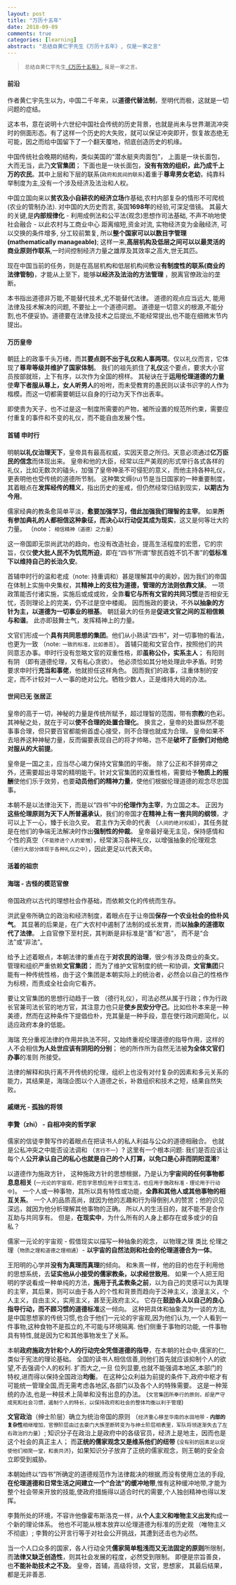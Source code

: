 ```yaml
---
layout: post
title: "万历十五年"
date: 2018-09-09
comments: true
categories: [learning]
abstract: "总结自黄仁宇先生《万历十五年》, 仅是一家之言"
--- 
```


> <small>总结自黄仁宇先生[《万历十五年》](https://book.douban.com/subject/1858410/), 虽是一家之言。
</small> 


####  前沿 
作者黄仁宇先生以为，中国二千年来，以**道德代替法制**，至明代而极，这就是一切问题的症结。   

这本书，意在说明十六世纪中国社会传统的历史背景，也就是尚未与世界潮流冲突时的侧面形态。有了这样一个历史的大失败，就可以保证冲突即开，恢复故态绝无可能，因之而给中国留下了一个翻天覆地，彻底创造历史的机缘。  

中国传统社会晚期的结构，类似美国的“潜水艇夹肉面包”， 上面是一块长面包，大而无当，此乃**文官集团**； 下面也是一块长面包，**没有有效的组织，此乃成千上万的农民**。其中上层和下层的联系(<small>政府和民间的联系</small>)着重于**尊卑男女老幼**，纯靠科举制度为主,没有一个涉及经济及法治和人权。

中国立国向来以**贫农及小自耕农的经济立场**作基础,农村内部复杂的情形不可爬梳 (农业的管制办法).  对中国的大历史而言, 英国**1698年**的经验,可深足借镜。 其最大的关键,是**内部规律化** - 利用成例法和公平法(观念)思想作司法基础, 不声不响地使社会融合 - 以此农村与工商业中心 距离缩短,资金对流, 实物经济变为金融经济, 可以交换的条件增多, 分工较前繁复, 所以**整个国家可以以数目字管理(mathematically manageable)**; 这样一来,**高层机构及低层之间可以以最灵活的商业原则作联系**,一时间控制经济力量之雄厚及其效率之高大,世无其匹。  

现在中国当前的任务，则是在高层机构和低层机构间敷设**有制度性的联系(商业的法律管制)**，才能从上至下，能够**以经济及法治的方法管理**  ，脱离官僚政治的垄断。


本书指出道德非万能,不能替代技术,尤不能替代法律。 道德的观点应当远大, 能用法律及技术解决的问题, 不要扯上一个道德问题。 道德是一切意义的根源,不能分割,也不便妥协。道德要在法律及技术之后提出,不能经常提出,也不能在细微末节内提出。 


#### 万历皇帝 

朝廷上的政事千头万绪，而其**要点则不出于礼仪和人事两项**。仅以礼仪而言，它体现了**尊卑等级并维护了国家体制**。 我们的祖先抓住了**礼仪**这个要点，要求大小官员按部就班，上下有序，以次作为全国的榜样。  其秘诀在于**运用伦理道德的力量**使**卑下者服从尊上，女人听男人**的吩咐，而未受教育的愚民则以读书识字的人作为楷模。而这一切都需要朝廷以自身的行动为天下作出表率。  

即使贵为天子，也不过是这一制度所需要的产物，被所设置的规范所约束，需要应付重复的事件和不变的礼仪，而不能自由发展个性。  

#### 首辅 申时行  

明朝**以礼仪治理天下**，皇帝具有最高权威，实因天意之所归。天意必须通过**亿万臣民的信念**而体现出来。 皇帝和他的大臣，经常以庄严美观的形式举行各式各样的礼仪，比如无数次的磕头，加强了皇帝神圣不可侵犯的意义，而他主持各种礼仪，更表明他也受传统的道德所节制。 这种繁文缛(ru)节是当日国家的一种重要制度，其着眼点在**发挥经传的精义**，指出历史的鉴戒，但仍然经常归结到现实，**以期古为今用**。 


儒家经典的教条愈简单平淡，**愈要加强学习，借此加强我们理智的主宰**。 如果**所有参加典礼的人都相信这种象征，而决心以行动促其成为现实**，这又是何等壮大的力量。   （note： <small>相信精神（道德）之力量</small>） 


这一帝国即无崇尚武功的趋向，也没有改造社会，提高生活程度的宏愿，它的宗旨，仅仅**使大批人民不为饥荒所迫**，即在“四书”所谓“黎民百姓不饥不害”的**低标准下以维持自己的长治久安**。 

首辅申时行的温和老成（note: 持重调和）甚是理解其中的奥妙，因为我们的帝国在体制上实施中央集权，其**精神上的支柱为道德，管理的方法则依靠文牍**。 一项政策能否付诸实施，实施后或成或败，全靠**看它与所有文官的共同习惯**是否相安无忧，否则理论上的完美，仍不过是空中楼阁。 因而施政的要诀，不外**以抽象的方针为主，以道德为一切事业的根基**。 朝廷最大的任务是**促进文官之间的互相信赖与和谐**。 此亦即鼓舞士气，发挥精神上的力量。 

文官们形成一个**具有共同思想的集团**。他们从小熟读“四书”，对一切事物的看法，也更为一致 （note: <small>一致的标准，比如善恶</small>）。 首辅只能和文官合作，按照他们的共同意志办事。申时行没有忽略文官的双重性格，即**虽称公仆，实系主人**； 有阳则有阴 （即有道德伦理，又有私心贪欲）。 他必须恰如其分地处理此中矛盾。时势要求申时行**充当和事佬**，他就担任这样角色。 因而我们的政事，注重体制的安定，而不计较对一人一事的绝对公允。牺牲少数人，正是维持大局的办法。

#### 世间已无 张居正 

皇帝的高于一切，神秘的力量是传统所赋予，超过理智的范围，带有**宗教**的色彩。 其神秘之处，就在于可以**使不合理的处置合理化**。 换言之，皇帝的处置纵然不能事事合理，但只要百官都能俯首虚心接受，则不合理也就成为合理。 皇帝如果不去培养这种神秘力量，反而偏要表现自己的将才帅略，岂不是**破坏了臣僚们对他绝对服从的大前提**。

皇帝是一国之主，应当尽心竭力保持文官集团的平衡。 除了公正和不辞劳瘁之外，还需要超出寻常的精明能干。针对文官集团的双重性格，需要给予**物质上的报酬**使他们乐于效劳，也要**动员他们的精神力量**，使他们根据伦理道德的观念尽忠国事。 

本朝不是以法律治天下，而是以“四书”中的**伦理作为主宰**，为立国之本。 正因为**这些伦理原则为天下人所普遍承认**，我们的帝国才**在精神上有一套共同的纲领**，才可以上下一心，臻于长治久安。  君主作为天命的代表 （<small>人间的绝对权威</small>），其任务就是在他们的争端无法解决时作出**强制性的仲裁**。 皇帝最好毫无主见，保持感情和个性的真空（<small>不能掺进个人的爱憎</small>），经常演习各种礼仪，以增强抽象的伦理观念 （<small>德行大部分体现于各种礼仪之中</small>），因此更足以代表天命。

#### 活着的祖宗 

#### 海瑞 - 古怪的模范官僚 

帝国政府以古代的理想社会作基础，而依赖文化的传统而生存。

洪武皇帝所确立的政治和经济制度，着眼点在于让帝国**保存一个农业社会的俭朴风气**。 其显著的后果是，在广大农村中遏制了法制的成长发育，而**以抽象的道德取代了法律**。 上自官僚下至村民，其判断是非标准是“善”和“恶”， 而不是“合法”或“非法”。 

给予上述着眼点，本朝法律的重点在于**对农民的治理**，很少有涉及商业的条文。  管理和组织严重依赖**文官集团**； 而为了维护文官制度的统一和协调，**文官集团**只能有一种传统性格，由于这个集团是本朝实际上的统治者，必然会以自己的性格作为标榜，而责成全社会向它看齐。

要让文官集团的思想行动趋于一致 （德行礼仪），司法必然从属于行政；作为行政长官兼司法长官的地方官，其注意力也只是**使乡民安分守己**。比如俭朴本来是一种美德，然而在这种条件下提倡俭朴，充其量是一种手段，意在使行政问题简化，以适应政府本身的低能。 


海瑞 充分重视法律的作用并执法不阿，又始终重视伦理道德的指导作用，这样的人不会相信**为人处世应该有阴阳的分别**； 他的所作所为自然无法被**为全体文官们办事**的准则 所接受。 

法律的解释和执行离不开传统的伦理，组织上也没有对付复杂的因素和多元关系的能力，其结果是，海瑞企图以个人道德之长，补救组织和技术之短，结果自然失败。


#### 戚继光 - 孤独的将领 

#### 李贄（zhi） - 自相冲突的哲学家  

儒家的信徒李贄写作的着眼点在把读书人的私人利益与公众的道德相融合。 也就是公私冲突之中能否设法调和 （<small>言行不一</small>）?  这里有一个根本问题: 我们是否应该让每个人**公开承认自己的私心也就是自己的个人打算，以免口是心非而阴阳混淆**? 

以道德作为施政方针， 这种施政方针的思想根据，乃是认为**宇宙间的任何事物都息息相关** (<small>一元论的宇宙观，把哲学思想应用于日常生活，也应用于施政标准 - 理论用于行动中</small>)。 一个人或一种事物，其所以具有特性或功能，**全靠和其他人或其他事物的相互关系**。  一个人的品质高尚，就因为他的志趣和行为得倒别人的赞赏；他的识见深远，就因为他分析理解其他事物的正确。 所以人的生活目的，就不能不是合作互助与共同享有。 但是，**在现实中**，为什么所有的人身上都存在或多或少的自私？ 

儒家一元论的宇宙观 - 假借现实以描写一种抽象的观念， 以物理之理 类比 伦理之理（<small>物质之理和道德之理相通</small>）- **以宇宙的自然法则和社会的伦理道德合为一体**。 

王阳明的心学并**没有为真理而真理**的倾向。 和朱熹一样，他的目的也在于利用他的思想系统，去**证实他从小接受的儒家教条，以求经世致用**。 如果一个人把王阳明的学说看成一种单纯的方法，**施用于孔孟教条之前**，以为自己的灵感可以为真理的主宰，其后果，则可以由于各人的个性和背景而趋向于泛神主义，浪漫主义，个人主义，自由主义，实用主义，甚至无政府主义。 它存在**鼓励各人以自己的良心指导行动，而不顾习惯的道德标准**这一倾向。 这种把具体和抽象混为一谈的方法,是中国思想家的传统习惯,也合于他们一元论的宇宙观,因为他们认为,一个人看到一件事物,这种食物不是孤立的,不可能与环境隔离. 他们侧重于事物的功能, 一件事物具有特性,就是因为它和其他事物发生了关系。  


本朝**政府施政方针和个人的行动完全凭借道德的指导**，在本朝的社会中,儒家的仁,类似于宪法的理论基础。 全国的读书人相信信善,则他们首先就应该抑制个人的欲望,不去强调个人的权利. 扩而大之,一旦 位列显要,也就不能强调本地区,本部门的特权,进而得以保持全国政治**均衡**。 在这种公众利益为前提的条件下,政府中枢才有可能统一管理全国,而无需考虑各地区,各部门以及各个人的特殊需要。 这是一种笼统的办法,也是一种技术上简单和没有出息的办法。 (<small>文官集团所奉行的原则，却是严守成宪和社会习惯，遏制个人的特长，以保持政府和社会的整体均衡以利于管理</small>)


**文官政治**（绅士阶层）确立为统治帝国的原则 （<small>经济重心移至华南的水田地带 - **内部的复杂性**相继增加，官僚阶层由过去豪门大族垄断转变为与绅士阶层相表里，军队将领逐渐失去了左右政治的力量</small>）; 知识分子在政治上是政府中的各级官员，经济上是地主，因而也是这个社会的真正主人； 而**正统的儒家观念又是维系他们的纽带** (<small>没有别的因素足以促使他们相聚一堂，和衷共济</small>)，如果知识分子放弃了正统的儒家观念，则王朝的安全会立即受到威胁。


本朝始终以“四书”所确定的道德规范作为法律裁决的根据,而没有使用立法的手段,**在伦理道德和日常生活之间建立一个“合法”的缓冲地带**,惟有这种缓冲地带,才能为整个社会带来开放的技能,使政府措施得以适合时代的需要,个人独创精神也得以发挥。   


李贄所处的环境，不容许他像霍布斯洛克一样，从**个人主义和唯物主义出发**构成一个新的理论体系。 他也不可能从根本放弃以伦理道德为标准的历史观 （唯物主义不彻底）; 李贄的公开言行等于对社会公开挑战，其遭到还击也为必然。 


当一个人口众多的国家，各人行动全凭**儒家简单粗浅而又无法固定的原则**所限制，而**法律又缺乏创造性**，则其社会发展的程度，必然受到限制。 即便是宗旨善良，也**不能补助技术之不及**。 皇帝，首辅，高级将领，文官，思想家， 其最后结果，都是无非善恶.
